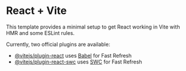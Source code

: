 # React + Vite

This template provides a minimal setup to get React working in Vite with HMR and some ESLint rules.

Currently, two official plugins are available:

- [@vitejs/plugin-react](https://github.com/vitejs/vite-plugin-react/blob/main/packages/plugin-react/README.md) uses [Babel](https://babeljs.io/) for Fast Refresh
- [@vitejs/plugin-react-swc](https://github.com/vitejs/vite-plugin-react-swc) uses [SWC](https://swc.rs/) for Fast Refresh

<!-- Images already used  -->
<!-- 1, 10, 18, 14, 27, 29, 32, 34, 35, 37, 40, 42, 48, 49, 56, 58 -->

<!-- For Slide Or Hero Section : 14, 1, 29 -->
<!-- For Featured Section: 37, 49, 58 -->
<!-- For WelCome Card Section: 32, 56 -->
<!-- For ToyDay's Special Section: 34, 35, 40, 42 -->
<!-- For Secondary Hero Section Images: 10, 18, 27, 48-->
<!-- For Menu page all sections side images: -->

<!-- Menu Type :
    1- Fish Appertisers
    2- Meat Appertisers
    3- fish main course
    4- meat first course
    5- fish second
    6- meat second
    7- sides
    8- desserts
    9- drinks
    10- pizzas -->

<!-- Correction Need To Be Made -->

<!-- 1. There is a Glitch in Modal Need to be Fixed (About position) -->
